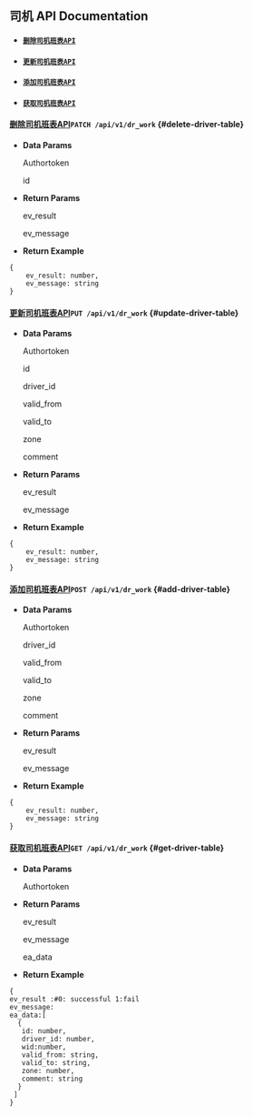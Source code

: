 ## 司机 API Documentation

* #### [`删除司机班表API`](#delete-driver-table)
* #### [`更新司机班表API`](#update-driver-table)
* #### [`添加司机班表API`](#add-driver-table)
* #### [`获取司机班表API`](#get-driver-table)

#### 

#### [删除司机班表API](/chapter1/si-ji-api-documentation/shan-chu-si-ji-ban-biao-api.md)`PATCH /api/v1/dr_work` {#delete-driver-table}

* **Data Params**

  Authortoken

  id

* **Return Params**

  ev\_result

  ev\_message

* **Return Example**

```
{
    ev_result: number,
    ev_message: string
}
```

#### 

#### [更新司机班表API](/chapter1/si-ji-api-documentation/geng-xin-si-ji-ban-biao-ap.md)`PUT /api/v1/dr_work` {#update-driver-table}

* **Data Params**

  Authortoken

  id

  driver\_id

  valid\_from

  valid\_to

  zone

  comment

* **Return Params**

  ev\_result

  ev\_message

* **Return Example**

```
{
    ev_result: number,
    ev_message: string
}
```

#### 

#### [添加司机班表API](/chapter1/si-ji-api-documentation/tian-jia-si-ji-ban-biao-api.md)`POST /api/v1/dr_work` {#add-driver-table}

* **Data Params**

  Authortoken

  driver\_id

  valid\_from

  valid\_to

  zone

  comment

* **Return Params**

  ev\_result

  ev\_message

* **Return Example**

```
{
    ev_result: number,
    ev_message: string
}
```

#### 

#### [获取司机班表API](/chapter1/si-ji-api-documentation/huo-qu-siji-ban-biao-api.md)`GET /api/v1/dr_work` {#get-driver-table}

* **Data Params**

  Authortoken

* **Return Params**

  ev\_result

  ev\_message

  ea\_data

* **Return Example**

```
{
ev_result :#0: successful 1:fail
ev_message:
ea_data:[
  {
   id: number,
   driver_id: number,
   wid:number,
   valid_from: string,
   valid_to: string,
   zone: number,
   comment: string
  }
 ]
}
```



